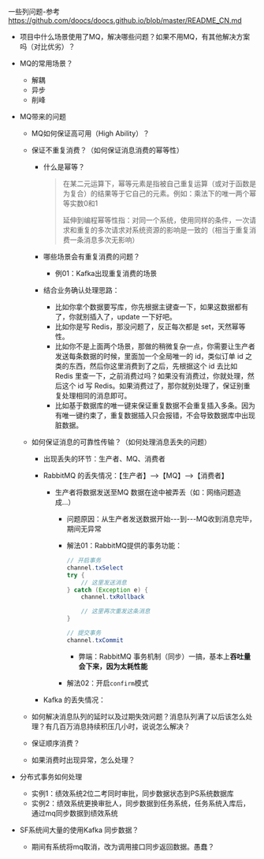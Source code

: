 一些列问题-参考<https://github.com/doocs/doocs.github.io/blob/master/README_CN.md>

- 项目中什么场景使用了MQ，解决哪些问题？如果不用MQ，有其他解决方案吗（对比优劣）？

- MQ的常用场景？

  - 解耦
  - 异步
  - 削峰

- MQ带来的问题

  - MQ如何保证高可用（High Ability）？

  - 保证不重复消费？（如何保证消息消费的幂等性）

    - 什么是幂等？

      > 在某二元运算下，幂等元素是指被自己重复运算（或对于函数是为复合）的结果等于它自己的元素。例如：乘法下的唯一两个幂等实数0和1 
      >
      > 延伸到编程幂等性指：对同一个系统，使用同样的条件，一次请求和重复的多次请求对系统资源的影响是一致的（相当于重复消费一条消息多次无影响）

    - 哪些场景会有重复消费的问题？

      - 例01：Kafka出现重复消费的场景

    - 结合业务确认处理思路：

      - 比如你拿个数据要写库，你先根据主键查一下，如果这数据都有了，你就别插入了，update 一下好吧。
      - 比如你是写 Redis，那没问题了，反正每次都是 set，天然幂等性。
      - 比如你不是上面两个场景，那做的稍微复杂一点，你需要让生产者发送每条数据的时候，里面加一个全局唯一的 id，类似订单 id 之类的东西，然后你这里消费到了之后，先根据这个 id 去比如 Redis 里查一下，之前消费过吗？如果没有消费过，你就处理，然后这个 id 写 Redis。如果消费过了，那你就别处理了，保证别重复处理相同的消息即可。
      - 比如基于数据库的唯一键来保证重复数据不会重复插入多条。因为有唯一键约束了，重复数据插入只会报错，不会导致数据库中出现脏数据。

  - 如何保证消息的可靠性传输？（如何处理消息丢失的问题）

    - 出现丢失的环节：生产者、MQ、消费者

    - RabbitMQ 的丢失情况：【生产者】-->【MQ】-->【消费者】

      - 生产者将数据发送至MQ 数据在途中被弄丢（如：网络问题造成...）

        - 问题原因：从生产者发送数据开始---到---MQ收到消息完毕，期间无异常

        - 解法01：RabbitMQ提供的事务功能：

          ```java
          // 开启事务
          channel.txSelect
          try {
              // 这里发送消息
          } catch (Exception e) {
              channel.txRollback
          
              // 这里再次重发这条消息
          }
          
          // 提交事务
          channel.txCommit
          ```

          - 弊端：RabbitMQ 事务机制（同步）一搞，基本上**吞吐量会下来，因为太耗性能**

        - 解法02：开启`confirm`模式

    - Kafka 的丢失情况：

  - 如何解决消息队列的延时以及过期失效问题？消息队列满了以后该怎么处理？有几百万消息持续积压几小时，说说怎么解决？

  - 保证顺序消费？

  - 如果消费时出现异常，怎么处理？

- 分布式事务如何处理

  - 实例1：绩效系统2位二考同时审批，同步数据状态到PS系统数据库
  - 实例2：绩效系统更换审批人，同步数据到任务系统，任务系统入库后，通过mq同步数据到绩效系统

- SF系统间大量的使用Kafka 同步数据？

  - 期间有系统将mq取消，改为调用接口同步返回数据。愚蠢？
